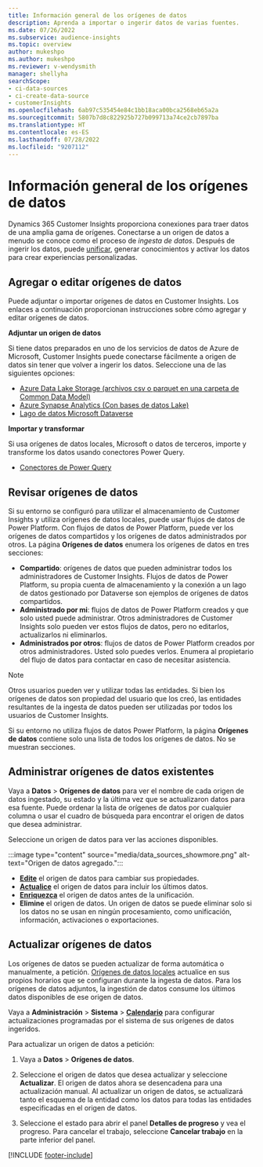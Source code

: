 ```yaml
---
title: Información general de los orígenes de datos
description: Aprenda a importar o ingerir datos de varias fuentes.
ms.date: 07/26/2022
ms.subservice: audience-insights
ms.topic: overview
author: mukeshpo
ms.author: mukeshpo
ms.reviewer: v-wendysmith
manager: shellyha
searchScope:
- ci-data-sources
- ci-create-data-source
- customerInsights
ms.openlocfilehash: 6ab97c535454e84c1bb18aca00bca2568eb65a2a
ms.sourcegitcommit: 5807b7d8c822925b727b099713a74ce2cb7897ba
ms.translationtype: HT
ms.contentlocale: es-ES
ms.lasthandoff: 07/28/2022
ms.locfileid: "9207112"
---
```

# <a name="data-sources-overview"></a>Información general de los orígenes de datos

Dynamics 365 Customer Insights proporciona conexiones para traer datos de una amplia gama de orígenes. Conectarse a un origen de datos a menudo se conoce como el proceso de *ingesta de datos*. Después de ingerir los datos, puede [unificar](data-unification.md), generar conocimientos y activar los datos para crear experiencias personalizadas.

## <a name="add-or-edit-data-sources"></a>Agregar o editar orígenes de datos

Puede adjuntar o importar orígenes de datos en Customer Insights. Los enlaces a continuación proporcionan instrucciones sobre cómo agregar y editar orígenes de datos.

**Adjuntar un origen de datos**

Si tiene datos preparados en uno de los servicios de datos de Azure de Microsoft, Customer Insights puede conectarse fácilmente a origen de datos sin tener que volver a ingerir los datos. Seleccione una de las siguientes opciones:
- [Azure Data Lake Storage (archivos csv o parquet en una carpeta de Common Data Model)](connect-common-data-model.md)
- [Azure Synapse Analytics (Con bases de datos Lake)](connect-synapse.md)
- [Lago de datos Microsoft Dataverse](connect-dataverse-managed-lake.md)

**Importar y transformar**

Si usa orígenes de datos locales, Microsoft o datos de terceros, importe y transforme los datos usando conectores Power Query.
- [Conectores de Power Query](connect-power-query.md)

## <a name="review-data-sources"></a>Revisar orígenes de datos

Si su entorno se configuró para utilizar el almacenamiento de Customer Insights y utiliza orígenes de datos locales, puede usar flujos de datos de Power Platform. Con flujos de datos de Power Platform, puede ver los orígenes de datos compartidos y los orígenes de datos administrados por otros. La página **Orígenes de datos** enumera los orígenes de datos en tres secciones:
- **Compartido**: orígenes de datos que pueden administrar todos los administradores de Customer Insights. Flujos de datos de Power Platform, su propia cuenta de almacenamiento y la conexión a un lago de datos gestionado por Dataverse son ejemplos de orígenes de datos compartidos.
- **Administrado por mi**: flujos de datos de Power Platform creados y que solo usted puede administrar. Otros administradores de Customer Insights solo pueden ver estos flujos de datos, pero no editarlos, actualizarlos ni eliminarlos.
- **Administrados por otros**: flujos de datos de Power Platform creados por otros administradores. Usted solo puedes verlos. Enumera al propietario del flujo de datos para contactar en caso de necesitar asistencia.
> [!NOTE]
> Otros usuarios pueden ver y utilizar todas las entidades. Si bien los orígenes de datos son propiedad del usuario que los creó, las entidades resultantes de la ingesta de datos pueden ser utilizadas por todos los usuarios de Customer Insights.

Si su entorno no utiliza flujos de datos Power Platform, la página **Orígenes de datos** contiene solo una lista de todos los orígenes de datos. No se muestran secciones.

## <a name="manage-existing-data-sources"></a>Administrar orígenes de datos existentes

Vaya a **Datos** > **Orígenes de datos** para ver el nombre de cada origen de datos ingestado, su estado y la última vez que se actualizaron datos para esa fuente. Puede ordenar la lista de orígenes de datos por cualquier columna o usar el cuadro de búsqueda para encontrar el origen de datos que desea administrar.

Seleccione un origen de datos para ver las acciones disponibles.

:::image type="content" source="media/data_sources_showmore.png" alt-text="Origen de datos agregado.":::

- [**Edite**](#add-or-edit-data-sources) el origen de datos para cambiar sus propiedades.
- [**Actualice**](#refresh-data-sources) el origen de datos para incluir los últimos datos.
- [**Enriquezca**](data-sources-enrichment.md) el origen de datos antes de la unificación.
- **Elimine** el origen de datos. Un origen de datos se puede eliminar solo si los datos no se usan en ningún procesamiento, como unificación, información, activaciones o exportaciones.

## <a name="refresh-data-sources"></a>Actualizar orígenes de datos

Los orígenes de datos se pueden actualizar de forma automática o manualmente, a petición. [Orígenes de datos locales](connect-power-query.md#add-data-from-on-premises-data-sources) actualice en sus propios horarios que se configuran durante la ingesta de datos. Para los orígenes de datos adjuntos, la ingestión de datos consume los últimos datos disponibles de ese origen de datos.

Vaya a **Administración** > **Sistema** > [**Calendario**](system.md#schedule-tab) para configurar actualizaciones programadas por el sistema de sus orígenes de datos ingeridos.

Para actualizar un origen de datos a petición:

1. Vaya a **Datos** > **Orígenes de datos**.

1. Seleccione el origen de datos que desea actualizar y seleccione **Actualizar**. El origen de datos ahora se desencadena para una actualización manual. Al actualizar un origen de datos, se actualizará tanto el esquema de la entidad como los datos para todas las entidades especificadas en el origen de datos.

1. Seleccione el estado para abrir el panel **Detalles de progreso** y vea el progreso. Para cancelar el trabajo, seleccione **Cancelar trabajo** en la parte inferior del panel.

[!INCLUDE [footer-include](includes/footer-banner.md)]

